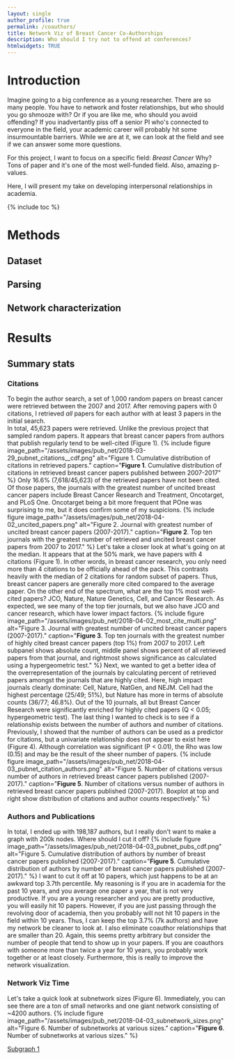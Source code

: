 ```yaml
---
layout: single
author_profile: true
permalink: /coauthors/
title: Network Viz of Breast Cancer Co-Authorships
description: Who should I try not to offend at conferences?
htmlwidgets: TRUE
---
```


# Introduction

Imagine going to a big conference as a young researcher. There are so many people. You have to network and foster relationships, but who should you go shmooze with? Or if you are like me, who should you avoid offending? If you inadvertantly piss off a senior PI who's connected to everyone in the field, your academic career will probably hit some insurmountable barriers. 
While we are at it, we can look at the field and see if we can answer some more questions.

For this project, I want to focus on a specific field: _Breast Cancer_
Why? Tons of paper and it's one of the most well-funded field. Also, amazing p-values. 

Here, I will present my take on developing interpersonal relationships in academia. 

{% include toc %}

# Methods
## Dataset 
## Parsing 
## Network characterization

# Results

## Summary stats
### Citations
To begin the author search, a set of 1,000 random papers on breast cancer were retrieved between the 2007 and 2017. After removing papers with 0 citations, I retrieved _all_ papers for each author with at least 3 papers in the initial search.   
In total, 45,623 papers were retrieved. Unlike the previous project that sampled random papers. It appears that breast cancer papers from authors that publish regularly tend to be well-cited (Figure 1). 
{% include figure image_path="/assets/images/pub_net/2018-03-29_pubnet_citations__cdf.png" alt="Figure 1. Cumulative distribution of citations in retrieved papers." caption="**Figure 1**. Cumulative distribution of citations in retrieved breast cancer papers published between 2007-2017" %}
Only 16.6% (7,618/45,623) of the retrieved papers have not been cited. Of those papers, the journals with the greatest number of uncited breast cancer papers include Breast Cancer Research and Treatment, Oncotarget, and PLoS One. Oncotarget being a bit more frequent that POne was surprising to me, but it does confirm some of my suspicions. 
{% include figure image_path="/assets/images/pub_net/2018-04-02_uncited_papers.png" alt="Figure 2. Journal with greatest number of uncited breast cancer papers (2007-2017)." caption="**Figure 2**. Top ten journals with the greatest number of retrieved and uncited breast cancer papers from 2007 to 2017." %}
Let's take a closer look at what's going on at the median. It appears that at the 50% mark, we have papers with 4 citations (Figure 1). In other words, in breast cancer research, you only need more than 4 citations to be officially ahead of the pack. This contrasts heavily with the median of 2 citations for random subset of papers. Thus, breast cancer papers are generally more cited compared to the average paper. 
On the other end of the spectrum, what are the top 1% most well-cited papers? JCO, Nature, Nature Genetics, Cell, and Cancer Research. As expected, we see many of the top tier journals, but we also have JCO and cancer research, which have lower impact factors. 
{% include figure image_path="/assets/images/pub_net/2018-04-02_most_cite_multi.png" alt="Figure 3. Journal with greatest number of uncited breast cancer papers (2007-2017)." caption="**Figure 3**. Top ten journals with the greatest number of highly cited breast cancer papers (top 1%) from 2007 to 2017. Left subpanel shows absolute count, middle panel shows percent of all retrieved papers from that journal, and rightmost shows significance as calculated using a hypergeometric test." %}
Next, we wanted to get a better idea of the overrepresentation of the journals by calculating percent of retrieved papers amongst the journals that are highly cited. Here, high impact journals clearly dominate: Cell, Nature, NatGen, and NEJM. Cell had the highest percentage (25/49; 51%), but Nature has more in terms of absolute counts (36/77; 46.8%). Out of the 10 journals, all but Breast Cancer Research were significantly enriched for highly cited papers (Q < 0.05; hypergeometric test). 
The last thing I wanted to check is to see if a relationship exists between the number of authors and number of citations. Previously, I showed that the number of authors can be used as a predictor for citations, but a univariate relationship does not appear to exist here (Figure 4). Although correlation was significant (P < 0.01), the Rho was low (0.15) and may be the result of the sheer number of papers. 
{% include figure image_path="/assets/images/pub_net/2018-04-03_pubnet_citation_authors.png" alt="Figure 5. Number of citations versus number of authors in retrieved breast cancer papers published (2007-2017)." caption="**Figure 5**. Number of citations versus number of authors in retrieved breast cancer papers published (2007-2017). Boxplot at top and right show distribution of citations and author counts respectively." %} 

### Authors and Publications
In total, I ended up with 198,187 authors, but I really don't want to make a graph with 200k nodes. Where should I cut it off? 
{% include figure image_path="/assets/images/pub_net/2018-04-03_pubnet_pubs_cdf.png" alt="Figure 5. Cumulative distribution of authors by number of breast cancer papers published (2007-2017)." caption="**Figure 5**. Cumulative distribution of authors by number of breast cancer papers published (2007-2017)." %} 
I want to cut it off at 10 papers, which just happens to be at an awkward top 3.7th percentile. My reasoning is if you are in academia for the past 10 years, and you average one paper a year, that is not very productive. If you are a young researcher and you are pretty productive, you will easily hit 10 papers. However, if you are just passing through the revolving door of academia, then you probably will not hit 10 papers in the field within 10 years. Thus, I can keep the top 3.7% (7k authors) and have my network be cleaner to look at. 
I also eliminate coauthor relationships that are smaller than 20. Again, this seems pretty arbitrary but consider the number of people that tend to show up in your papers. If you are coauthors with someone more than twice a year for 10 years, you probably work together or at least closely. Furthermore, this is really to improve the network visualization. 

### Network Viz Time
Let's take a quick look at subnetwork sizes (Figure 6). Immediately, you can see there are a ton of small networks and one giant network consisting of ~4200 authors. 
{% include figure image_path="/assets/images/pub_net/2018-04-03_subnetwork_sizes.png" alt="Figure 6. Number of subnetworks at various sizes." caption="**Figure 6**. Number of subnetworks at various sizes." %} 

[Subgraph 1](https://huangchv.github.io/boop2/)